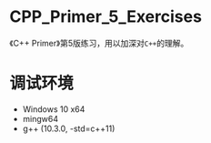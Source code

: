# CPP_Primer_5_Exercises
《C++ Primer》第5版练习，用以加深对`C++`的理解。

# 调试环境

- Windows 10 x64
- mingw64
- g++ (10.3.0, -std=c++11)